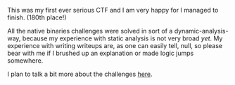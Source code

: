 This was my first ever serious CTF and I am very happy for I managed to finish. (180th place!)

All the native binaries challenges were solved in sort of a dynamic-analysis-way, because my experience with static analysis is not very broad *yet*. My experience with writing writeups are, as one can easily tell, null, so please bear with me if I brushed up an explanation or made logic jumps somewhere.

I plan to talk a bit more about the challenges [here](https://kumahooks.github.io/2022/11/17/Flare-On-9.html).

